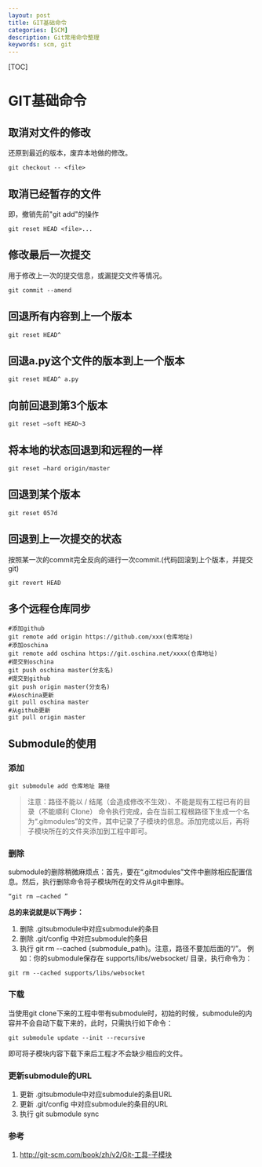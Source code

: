 ```yaml
---
layout: post
title: GIT基础命令
categories: [SCM]
description: Git常用命令整理
keywords: scm, git
---
```


[TOC]

# GIT基础命令

## 取消对文件的修改

还原到最近的版本，废弃本地做的修改。

~~~
git checkout -- <file>
~~~

## 取消已经暂存的文件

即，撤销先前"git add"的操作

~~~
git reset HEAD <file>...
~~~

## 修改最后一次提交

用于修改上一次的提交信息，或漏提交文件等情况。

~~~
git commit --amend
~~~

## 回退所有内容到上一个版本

~~~
git reset HEAD^
~~~

## 回退a.py这个文件的版本到上一个版本

~~~
git reset HEAD^ a.py
~~~

## 向前回退到第3个版本

~~~
git reset –soft HEAD~3
~~~

## 将本地的状态回退到和远程的一样

~~~
git reset –hard origin/master
~~~

## 回退到某个版本

~~~
git reset 057d
~~~
 
## 回退到上一次提交的状态

按照某一次的commit完全反向的进行一次commit.(代码回滚到上个版本，并提交git)

~~~
git revert HEAD
~~~

## 多个远程仓库同步

~~~
#添加github
git remote add origin https://github.com/xxx(仓库地址)
#添加oschina
git remote add oschina https://git.oschina.net/xxxx(仓库地址)
#提交到oschina
git push oschina master(分支名)
#提交到github
git push origin master(分支名)
#从oschina更新
git pull oschina master
#从github更新
git pull origin master
~~~


## Submodule的使用

### 添加

~~~
git submodule add 仓库地址 路径
~~~

> 注意：路径不能以 / 结尾（会造成修改不生效）、不能是现有工程已有的目录（不能順利 Clone）
> 命令执行完成，会在当前工程根路径下生成一个名为“.gitmodules”的文件，其中记录了子模块的信息。添加完成以后，再将子模块所在的文件夹添加到工程中即可。

### 删除

submodule的删除稍微麻烦点：首先，要在“.gitmodules”文件中删除相应配置信息。然后，执行删除命令将子模块所在的文件从git中删除。

~~~
“git rm –cached ”
~~~

**总的来说就是以下两步：**

1. 删除 .gitsubmodule中对应submodule的条目
1. 删除 .git/config 中对应submodule的条目
1. 执行 git rm --cached {submodule_path}。注意，路径不要加后面的“/”。
例如：你的submodule保存在 supports/libs/websocket/ 目录，执行命令为：

~~~
git rm --cached supports/libs/websocket
~~~


### 下载

当使用git clone下来的工程中带有submodule时，初始的时候，submodule的内容并不会自动下载下来的，此时，只需执行如下命令：

~~~
git submodule update --init --recursive
~~~


即可将子模块内容下载下来后工程才不会缺少相应的文件。

### 更新submodule的URL

1. 更新 .gitsubmodule中对应submodule的条目URL
1. 更新 .git/config 中对应submodule的条目的URL
1. 执行 git submodule sync


### 参考

1. http://git-scm.com/book/zh/v2/Git-工具-子模块
